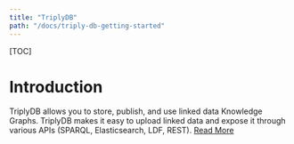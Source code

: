```yaml
---
title: "TriplyDB"
path: "/docs/triply-db-getting-started"
---
```


[TOC]

# Introduction

TriplyDB allows you to store, publish, and use linked data Knowledge
Graphs. TriplyDB makes it easy to upload linked data and expose it
through various APIs (SPARQL, Elasticsearch, LDF, REST). [Read
More](../triply-api)
